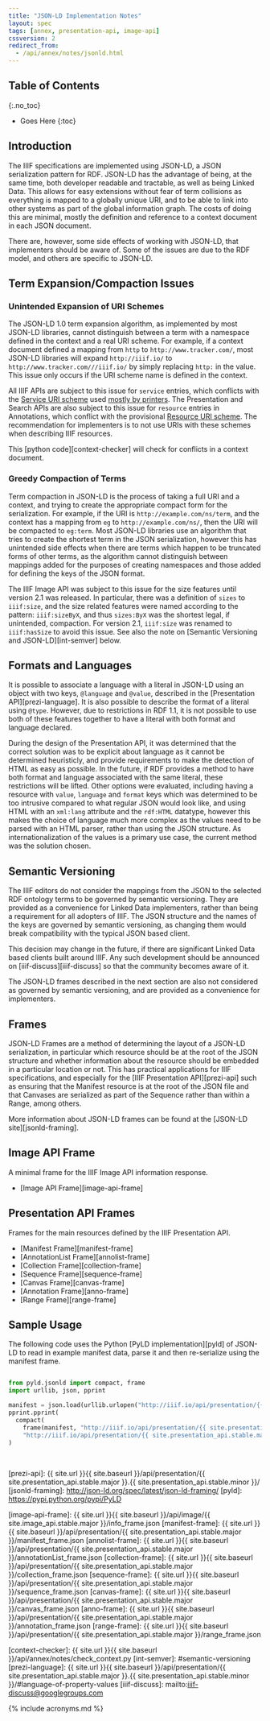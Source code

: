 ```yaml
---
title: "JSON-LD Implementation Notes"
layout: spec
tags: [annex, presentation-api, image-api]
cssversion: 2
redirect_from:
  - /api/annex/notes/jsonld.html
---
```


## Table of Contents
{:.no_toc}

* Goes Here
{:toc}

## Introduction

The IIIF specifications are implemented using JSON-LD, a JSON serialization pattern for RDF.  JSON-LD has the advantage of being, at the same time, both developer readable and tractable, as well as being Linked Data. This allows for easy extensions without fear of term collisions as everything is mapped to a globally unique URI, and to be able to link into other systems as part of the global information graph.  The costs of doing this are minimal, mostly the definition and reference to a context document in each JSON document.

There are, however, some side effects of working with JSON-LD, that implementers should be aware of.  Some of the issues are due to the RDF model, and others are specific to JSON-LD.

## Term Expansion/Compaction Issues

### Unintended Expansion of URI Schemes

The JSON-LD 1.0 term expansion algorithm, as implemented by most JSON-LD libraries, cannot distinguish between a term with a namespace defined in the context and a real URI scheme.  For example, if a context document defined a mapping from `http` to `http://www.tracker.com/`, most JSON-LD libraries will expand `http://iiif.io/` to `http://www.tracker.com///iiif.io/` by simply replacing `http:` in the value.  This issue only occurs if the URI scheme name is defined in the context.

All IIIF APIs are subject to this issue for `service` entries, which conflicts with the [Service URI scheme][service-uri] used [mostly by printers][service-wiki].  The Presentation and Search APIs are also subject to this issue for `resource` entries in Annotations, which conflict with the provisional [Resource URI scheme][resource-uri].  The recommendation for implementers is to not use URIs with these schemes when describing IIIF resources.

This [python code][context-checker] will check for conflicts in a context document.

### Greedy Compaction of Terms

Term compaction in JSON-LD is the process of taking a full URI and a context, and trying to create the appropriate compact form for the serialization.  For example, if the URI is `http://example.com/ns/term`, and the context has a mapping from `eg` to `http://example.com/ns/`, then the URI will be compacted to `eg:term`.  Most JSON-LD libraries use an algorithm that tries to create the shortest term in the JSON serialization, however this has unintended side effects when there are terms which happen to be truncated forms of other terms, as the algorithm cannot distinguish between mappings added for the purposes of creating namespaces and those added for defining the keys of the JSON format.

The IIIF Image API was subject to this issue for the size features until version 2.1 was released.  In particular, there was a definition of `sizes` to `iiif:size`, and the size related features were named according to the pattern: `iiif:sizeByX`, and thus `sizes:ByX` was the shortest legal, if unintended, compaction. For version 2.1, `iiif:size` was renamed to `iiif:hasSize` to avoid this issue.  See also the note on [Semantic Versioning and JSON-LD][int-semver] below.

## Formats and Languages

It is possible to associate a language with a literal in JSON-LD using an object with two keys, `@language` and `@value`, described in the [Presentation API][prezi-language]. It is also possible to describe the format of a literal using `@type`.  However, due to restrictions in RDF 1.1, it is not possible to use both of these features together to have a literal with both format and language declared.

During the design of the Presentation API, it was determined that the correct solution was to be explicit about language as it cannot be determined heuristicly, and provide requirements to make the detection of HTML as easy as possible.  In the future, if RDF provides a method to have both format and language associated with the same literal, these restrictions will be lifted.  Other options were evaluated, including having a resource with `value`, `language` and `format` keys which was determined to be too intrusive compared to what regular JSON would look like, and using HTML with an `xml:lang` attribute and the `rdf:HTML` datatype, however this makes the choice of language much more complex as the values need to be parsed with an HTML parser, rather than using the JSON structure.  As internationalization of the values is a primary use case, the current method was the solution chosen.


## Semantic Versioning

The IIIF editors do not consider the mappings from the JSON to the selected RDF ontology terms to be governed by semantic versioning.  They are provided as a convenience for Linked Data implementers, rather than being a requirement for all adopters of IIIF.  The JSON structure and the names of the keys are governed by semantic versioning, as changing them would break compatibility with the typical JSON based client.

This decision may change in the future, if there are significant Linked Data based clients built around IIIF.  Any such development should be announced on [iiif-discuss][iiif-discuss] so that the community becomes aware of it.

The JSON-LD frames described in the next section are also not considered as governed by semantic versioning, and are provided as a convenience for implementers.

## Frames

JSON-LD Frames are a method of determining the layout of a JSON-LD serialization, in particular which resource should be at the root of the JSON structure and whether information about the resource should be embedded in a particular location or not.  This has practical applications for IIIF specifications, and especially for the [IIIF Presentation API][prezi-api] such as ensuring that the Manifest resource is at the root of the JSON file and that Canvases are serialized as part of the Sequence rather than within a Range, among others.

More information about JSON-LD frames can be found at the [JSON-LD site][jsonld-framing].

## Image API Frame

A minimal frame for the IIIF Image API information response.

* [Image API Frame][image-api-frame]


## Presentation API Frames

Frames for the main resources defined by the IIIF Presentation API.

* [Manifest Frame][manifest-frame]
* [AnnotationList Frame][annolist-frame]
* [Collection Frame][collection-frame]
* [Sequence Frame][sequence-frame]
* [Canvas Frame][canvas-frame]
* [Annotation Frame][anno-frame]
* [Range Frame][range-frame]


## Sample Usage

The following code uses the Python [PyLD implementation][pyld] of JSON-LD to read in example manifest data, parse it and then re-serialize using the manifest frame.

``` python

from pyld.jsonld import compact, frame
import urllib, json, pprint

manifest = json.load(urllib.urlopen("http://iiif.io/api/presentation/{{ site.presentation_api.stable.major }}.{{ site.presentation_api.stable.minor }}/example/fixtures/1/manifest.json"))
pprint.pprint(
  compact(
    frame(manifest, "http://iiif.io/api/presentation/{{ site.presentation_api.stable.major }}/manifest_frame.json"),
    "http://iiif.io/api/presentation/{{ site.presentation_api.stable.major }}/context.json")
)

```

<br/>

[prezi-api]: {{ site.url }}{{ site.baseurl }}/api/presentation/{{ site.presentation_api.stable.major }}.{{ site.presentation_api.stable.minor }}/
[jsonld-framing]: http://json-ld.org/spec/latest/json-ld-framing/
[pyld]: https://pypi.python.org/pypi/PyLD

[image-api-frame]: {{ site.url }}{{ site.baseurl }}/api/image/{{ site.image_api.stable.major }}/info_frame.json
[manifest-frame]: {{ site.url }}{{ site.baseurl }}/api/presentation/{{ site.presentation_api.stable.major }}/manifest_frame.json
[annolist-frame]: {{ site.url }}{{ site.baseurl }}/api/presentation/{{ site.presentation_api.stable.major }}/annotationList_frame.json
[collection-frame]: {{ site.url }}{{ site.baseurl }}/api/presentation/{{ site.presentation_api.stable.major }}/collection_frame.json
[sequence-frame]: {{ site.url }}{{ site.baseurl }}/api/presentation/{{ site.presentation_api.stable.major }}/sequence_frame.json
[canvas-frame]: {{ site.url }}{{ site.baseurl }}/api/presentation/{{ site.presentation_api.stable.major }}/canvas_frame.json
[anno-frame]: {{ site.url }}{{ site.baseurl }}/api/presentation/{{ site.presentation_api.stable.major }}/annotation_frame.json
[range-frame]: {{ site.url }}{{ site.baseurl }}/api/presentation/{{ site.presentation_api.stable.major }}/range_frame.json

[service-uri]: http://tools.ietf.org/html/rfc2609
[service-wiki]: https://en.wikipedia.org/wiki/Service_Location_Protocol#Adoption
[resource-uri]: http://www.iana.org/assignments/uri-schemes/prov/resource
[context-checker]: {{ site.url }}{{ site.baseurl }}/api/annex/notes/check_context.py
[int-semver]: #semantic-versioning
[prezi-language]: {{ site.url }}{{ site.baseurl }}/api/presentation/{{ site.presentation_api.stable.major }}.{{ site.presentation_api.stable.minor }}/#language-of-property-values
[iiif-discuss]: mailto:iiif-discuss@googlegroups.com

{% include acronyms.md %}
